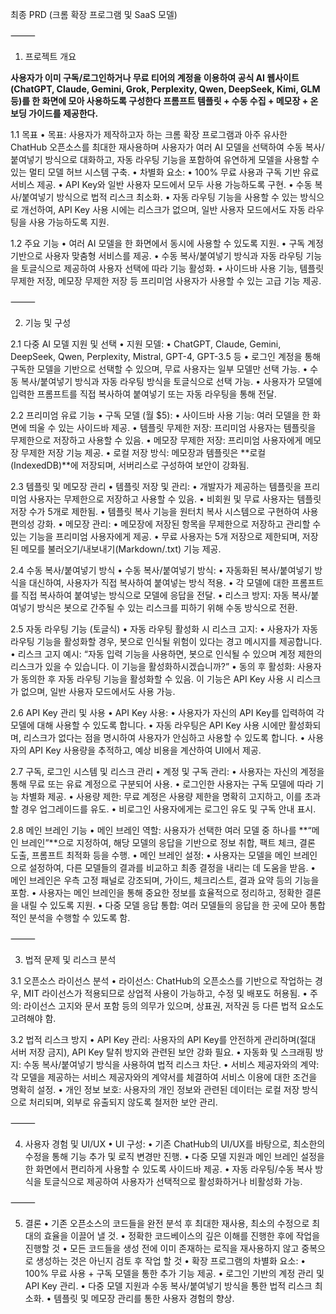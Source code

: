 

최종 PRD (크롬 확장 프로그램 및 SaaS 모델)

⸻

1. 프로젝트 개요


**사용자가 이미 구독/로그인하거나 무료 티어의 계정을 이용하여 공식 AI 웹사이트(ChatGPT, Claude, Gemini, Grok, Perplexity, Qwen, DeepSeek, Kimi, GLM 등)를 한 화면에 모아 사용하도록 구성한다 프롬프트 템플릿 + 수동 수집 + 메모장 + 온보딩 가이드를 제공한다.**

1.1 목표
    •    목표: 사용자가 제작하고자 하는 크롬 확장 프로그램과 아주 유사한 ChatHub 오픈소스를 최대한 재사용하며 사용자가 여러 AI 모델을 선택하여 수동 복사/붙여넣기 방식으로 대화하고, 자동 라우팅 기능을 포함하여 유연하게 모델을 사용할 수 있는 멀티 모델 허브 시스템 구축.
    •    차별화 요소:
    •    100% 무료 사용과 구독 기반 유료 서비스 제공.
    •    API Key와 일반 사용자 모드에서 모두 사용 가능하도록 구현.
    •    수동 복사/붙여넣기 방식으로 법적 리스크 최소화.
    •    자동 라우팅 기능을 사용할 수 있는 방식으로 개선하여, API Key 사용 시에는 리스크가 없으며, 일반 사용자 모드에서도 자동 라우팅을 사용 가능하도록 지원.

1.2 주요 기능
    •    여러 AI 모델을 한 화면에서 동시에 사용할 수 있도록 지원.
    •    구독 계정 기반으로 사용자 맞춤형 서비스를 제공.
    •    수동 복사/붙여넣기 방식과 자동 라우팅 기능을 토글식으로 제공하여 사용자 선택에 따라 기능 활성화.
    •    사이드바 사용 기능, 템플릿 무제한 저장, 메모장 무제한 저장 등 프리미엄 사용자가 사용할 수 있는 고급 기능 제공.

⸻

2. 기능 및 구성

2.1 다중 AI 모델 지원 및 선택
    •    지원 모델:
    •    ChatGPT, Claude, Gemini, DeepSeek, Qwen, Perplexity, Mistral, GPT-4, GPT-3.5 등
    •    로그인 계정을 통해 구독한 모델을 기반으로 선택할 수 있으며, 무료 사용자는 일부 모델만 선택 가능.
    •    수동 복사/붙여넣기 방식과 자동 라우팅 방식을 토글식으로 선택 가능.
    •    사용자가 모델에 입력한 프롬프트를 직접 복사하여 붙여넣기 또는 자동 라우팅을 통해 전달.

2.2 프리미엄 유료 기능
    •    구독 모델 (월 $5):
    •    사이드바 사용 기능: 여러 모델을 한 화면에 띄울 수 있는 사이드바 제공.
    •    템플릿 무제한 저장: 프리미엄 사용자는 템플릿을 무제한으로 저장하고 사용할 수 있음.
    •    메모장 무제한 저장: 프리미엄 사용자에게 메모장 무제한 저장 기능 제공.
    •    로컬 저장 방식: 메모장과 템플릿은 **로컬(IndexedDB)**에 저장되며, 서버리스로 구성하여 보안이 강화됨.

2.3 템플릿 및 메모장 관리
    •    템플릿 저장 및 관리:
    •    개발자가 제공하는 템플릿을 프리미엄 사용자는 무제한으로 저장하고 사용할 수 있음.
    •    비회원 및 무료 사용자는 템플릿 저장 수가 5개로 제한됨.
    •    템플릿 복사 기능을 원터치 복사 시스템으로 구현하여 사용 편의성 강화.
    •    메모장 관리:
    •    메모장에 저장된 항목을 무제한으로 저장하고 관리할 수 있는 기능을 프리미엄 사용자에게 제공.
    •    무료 사용자는 5개 저장으로 제한되며, 저장된 메모를 불러오기/내보내기(Markdown/.txt) 기능 제공.

2.4 수동 복사/붙여넣기 방식
    •    수동 복사/붙여넣기 방식:
    •    자동화된 복사/붙여넣기 방식을 대신하여, 사용자가 직접 복사하여 붙여넣는 방식 적용.
    •    각 모델에 대한 프롬프트를 직접 복사하여 붙여넣는 방식으로 모델에 응답을 전달.
    •    리스크 방지: 자동 복사/붙여넣기 방식은 봇으로 간주될 수 있는 리스크를 피하기 위해 수동 방식으로 전환.

2.5 자동 라우팅 기능 (토글식)
    •    자동 라우팅 활성화 시 리스크 고지:
    •    사용자가 자동 라우팅 기능을 활성화할 경우, 봇으로 인식될 위험이 있다는 경고 메시지를 제공합니다.
    •    리스크 고지 예시:
“자동 입력 기능을 사용하면, 봇으로 인식될 수 있으며 계정 제한의 리스크가 있을 수 있습니다. 이 기능을 활성화하시겠습니까?”
    •    동의 후 활성화: 사용자가 동의한 후 자동 라우팅 기능을 활성화할 수 있음. 이 기능은 API Key 사용 시 리스크가 없으며, 일반 사용자 모드에서도 사용 가능.

2.6 API Key 관리 및 사용
    •    API Key 사용:
    •    사용자가 자신의 API Key를 입력하여 각 모델에 대해 사용할 수 있도록 합니다.
    •    자동 라우팅은 API Key 사용 시에만 활성화되며, 리스크가 없다는 점을 명시하여 사용자가 안심하고 사용할 수 있도록 합니다.
    •    사용자의 API Key 사용량을 추적하고, 예상 비용을 계산하여 UI에서 제공.

2.7 구독, 로그인 시스템 및 리스크 관리
    •    계정 및 구독 관리:
    •    사용자는 자신의 계정을 통해 무료 또는 유료 계정으로 구분되어 사용.
    •    로그인한 사용자는 구독 모델에 따라 기능 차별화 제공.
    •    사용량 제한: 무료 계정은 사용량 제한을 명확히 고지하고, 이를 초과할 경우 업그레이드를 유도.
    •    비로그인 사용자에게는 로그인 유도 및 구독 안내 표시.

2.8 메인 브레인 기능
    •    메인 브레인 역할: 사용자가 선택한 여러 모델 중 하나를 **“메인 브레인”**으로 지정하여, 해당 모델의 응답을 기반으로 정보 취합, 팩트 체크, 결론 도출, 프롬프트 최적화 등을 수행.
    •    메인 브레인 설정:
    •    사용자는 모델을 메인 브레인으로 설정하여, 다른 모델들의 결과를 비교하고 최종 결정을 내리는 데 도움을 받음.
    •    메인 브레인은 우측 고정 패널로 강조되며, 가이드, 체크리스트, 결과 요약 등의 기능을 포함.
    •    사용자는 메인 브레인을 통해 중요한 정보를 효율적으로 정리하고, 정확한 결론을 내릴 수 있도록 지원.
    •    다중 모델 응답 통합: 여러 모델들의 응답을 한 곳에 모아 통합적인 분석을 수행할 수 있도록 함.

⸻

3. 법적 문제 및 리스크 분석

3.1 오픈소스 라이선스 분석
    •    라이선스: ChatHub의 오픈소스를 기반으로 작업하는 경우, MIT 라이선스가 적용되므로 상업적 사용이 가능하고, 수정 및 배포도 허용됨.
    •    주의: 라이선스 고지와 문서 포함 등의 의무가 있으며, 상표권, 저작권 등 다른 법적 요소도 고려해야 함.

3.2 법적 리스크 방지
    •    API Key 관리: 사용자의 API Key를 안전하게 관리하며(절대 서버 저장 금지), API Key 탈취 방지와 관련된 보안 강화 필요.
    •    자동화 및 스크래핑 방지: 수동 복사/붙여넣기 방식을 사용하여 법적 리스크 차단.
    •    서비스 제공자와의 계약: 각 모델을 제공하는 서비스 제공자와의 계약서를 체결하여 서비스 이용에 대한 조건을 명확히 설정.
    •    개인 정보 보호: 사용자의 개인 정보와 관련된 데이터는 로컬 저장 방식으로 처리되며, 외부로 유출되지 않도록 철저한 보안 관리.

⸻

4. 사용자 경험 및 UI/UX
    •    UI 구성:
    •    기존 ChatHub의 UI/UX를 바탕으로, 최소한의 수정을 통해 기능 추가 및 로직 변경만 진행.
    •    다중 모델 지원과 메인 브레인 설정을 한 화면에서 편리하게 사용할 수 있도록 사이드바 제공.
    •    자동 라우팅/수동 복사 방식을 토글식으로 제공하여 사용자가 선택적으로 활성화하거나 비활성화 가능.

⸻

5. 결론
    •    기존 오픈소스의 코드들을 완전 분석 후 최대한 재사용, 최소의 수정으로 최대의 효율을 이끌어 낼 것.
    •    정확한 코드베이스의 깊은 이해를 진행한 후에 작업을 진행할 것
    •    모든 코드들을 생성 전에 이미 존재하는 로직을 재사용하지 않고 중복으로 생성하는 것은 아닌지 검토 후 작업 할 것
    •    확장 프로그램의 차별화 요소:
    •    100% 무료 사용 + 구독 모델을 통한 추가 기능 제공.
    •    로그인 기반의 계정 관리 및 API Key 관리.
    •    다중 모델 지원과 수동 복사/붙여넣기 방식을 통한 법적 리스크 최소화.
    •    템플릿 및 메모장 관리를 통한 사용자 경험의 향상.

